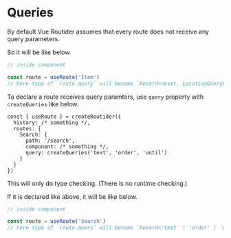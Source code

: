 # Queries

By default Vue Routider assumes that every route does not receive any query parameters.

So it will be like below.
```ts
// inside component

const route = useRoute('Item')
// here type of `route.query` will become `Record<never, LocationQueryValue>`
```

To declare a route receives query paramters, use `query` property with `createQueries` like below.
```ts:l=7
const { useRoute } = createRoutider({
  history: /* something */,
  routes: {
    Search: {
      path: '/search',
      component: /* something */,
      query: createQueries('text', 'order', 'until')
    }
  }
})
```

This will only do type checking.
(There is no runtime checking.)

If it is declared like above, it will be like below.
```ts
// inside component

const route = useRoute('Search')
// here type of `route.query` will become `Record<'text' | 'order' | 'until', LocationQueryValue>`
```
